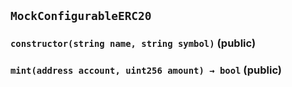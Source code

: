 ## `MockConfigurableERC20`






### `constructor(string name, string symbol)` (public)





### `mint(address account, uint256 amount) → bool` (public)








